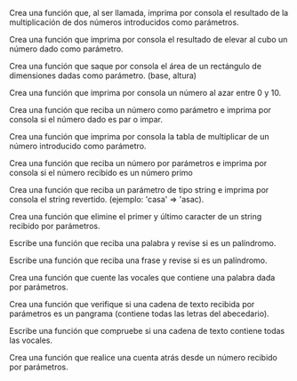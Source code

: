 Crea una función que, al ser llamada, imprima por consola el resultado de la multiplicación de dos números introducidos como parámetros.

Crea una función que imprima por consola el resultado de elevar al cubo un número dado como parámetro.

Crea una función que saque por consola el área de un rectángulo de dimensiones dadas como parámetro. (base, altura)

Crea una función que imprima por consola un número al azar entre 0 y 10.

Crea una función que reciba un número como parámetro e imprima por consola si el número dado es par o impar.

Crea una función que imprima por consola la tabla de multiplicar de un número introducido como parámetro.

Crea una función que reciba un número por parámetros e imprima por consola si el número recibido es un número primo

Crea una función que reciba un parámetro de tipo string e imprima por consola el string revertido. (ejemplo: 'casa' => 'asac).

Crea una función que elimine el primer y último caracter de un string recibido por parámetros.

Escribe una función que reciba una palabra y revise si es un palíndromo.

Escribe una función que reciba una frase y revise si es un palíndromo.

Crea una función que cuente las vocales que contiene una palabra dada por parámetros.

Crea una función que verifique si una cadena de texto recibida por parámetros es un pangrama (contiene todas las letras del abecedario).

Escribe una función que compruebe si una cadena de texto contiene todas las vocales.

Crea una función que realice una cuenta atrás desde un número recibido por parámetros.